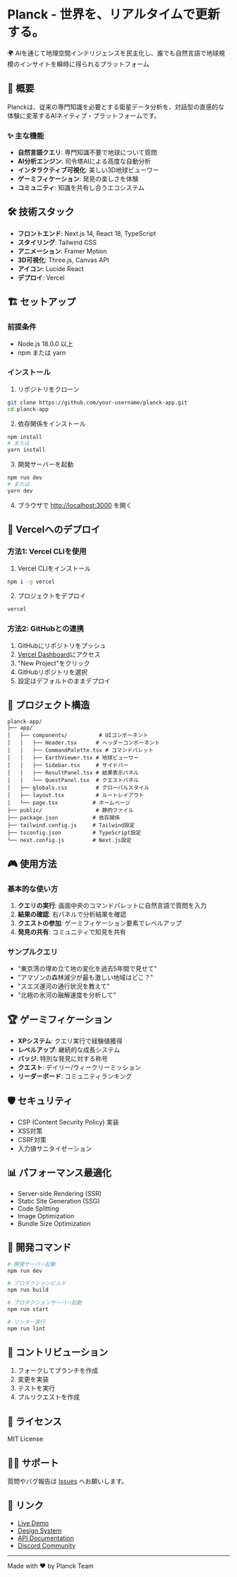 # Planck - 世界を、リアルタイムで更新する。

🌍 AIを通じて地理空間インテリジェンスを民主化し、誰でも自然言語で地球規模のインサイトを瞬時に得られるプラットフォーム

## 🚀 概要

Planckは、従来の専門知識を必要とする衛星データ分析を、対話型の直感的な体験に変革するAIネイティブ・プラットフォームです。

### ✨ 主な機能

- **自然言語クエリ**: 専門知識不要で地球について質問
- **AI分析エンジン**: 司令塔AIによる高度な自動分析
- **インタラクティブ可視化**: 美しい3D地球ビューワー
- **ゲーミフィケーション**: 発見の楽しさを体験
- **コミュニティ**: 知識を共有し合うエコシステム

## 🛠️ 技術スタック

- **フロントエンド**: Next.js 14, React 18, TypeScript
- **スタイリング**: Tailwind CSS
- **アニメーション**: Framer Motion
- **3D可視化**: Three.js, Canvas API
- **アイコン**: Lucide React
- **デプロイ**: Vercel

## 🏗️ セットアップ

### 前提条件

- Node.js 18.0.0 以上
- npm または yarn

### インストール

1. リポジトリをクローン
```bash
git clone https://github.com/your-username/planck-app.git
cd planck-app
```

2. 依存関係をインストール
```bash
npm install
# または
yarn install
```

3. 開発サーバーを起動
```bash
npm run dev
# または
yarn dev
```

4. ブラウザで [http://localhost:3000](http://localhost:3000) を開く

## 🚀 Vercelへのデプロイ

### 方法1: Vercel CLIを使用

1. Vercel CLIをインストール
```bash
npm i -g vercel
```

2. プロジェクトをデプロイ
```bash
vercel
```

### 方法2: GitHubとの連携

1. GitHubにリポジトリをプッシュ
2. [Vercel Dashboard](https://vercel.com/dashboard)にアクセス
3. "New Project"をクリック
4. GitHubリポジトリを選択
5. 設定はデフォルトのままデプロイ

## 📁 プロジェクト構造

```
planck-app/
├── app/
│   ├── components/          # UIコンポーネント
│   │   ├── Header.tsx      # ヘッダーコンポーネント
│   │   ├── CommandPalette.tsx # コマンドパレット
│   │   ├── EarthViewer.tsx # 地球ビューワー
│   │   ├── Sidebar.tsx     # サイドバー
│   │   ├── ResultPanel.tsx # 結果表示パネル
│   │   └── QuestPanel.tsx  # クエストパネル
│   ├── globals.css         # グローバルスタイル
│   ├── layout.tsx          # ルートレイアウト
│   └── page.tsx           # ホームページ
├── public/                 # 静的ファイル
├── package.json           # 依存関係
├── tailwind.config.js     # Tailwind設定
├── tsconfig.json          # TypeScript設定
└── next.config.js         # Next.js設定
```

## 🎮 使用方法

### 基本的な使い方

1. **クエリの実行**: 画面中央のコマンドパレットに自然言語で質問を入力
2. **結果の確認**: 右パネルで分析結果を確認
3. **クエストの参加**: ゲーミフィケーション要素でレベルアップ
4. **発見の共有**: コミュニティで知見を共有

### サンプルクエリ

- "東京湾の埋め立て地の変化を過去5年間で見せて"
- "アマゾンの森林減少が最も激しい地域はどこ？"
- "スエズ運河の通行状況を教えて"
- "北極の氷河の融解速度を分析して"

## 🏆 ゲーミフィケーション

- **XPシステム**: クエリ実行で経験値獲得
- **レベルアップ**: 継続的な成長システム
- **バッジ**: 特別な発見に対する称号
- **クエスト**: デイリー/ウィークリーミッション
- **リーダーボード**: コミュニティランキング

## 🛡️ セキュリティ

- CSP (Content Security Policy) 実装
- XSS対策
- CSRF対策
- 入力値サニタイゼーション

## 📊 パフォーマンス最適化

- Server-side Rendering (SSR)
- Static Site Generation (SSG)
- Code Splitting
- Image Optimization
- Bundle Size Optimization

## 🔧 開発コマンド

```bash
# 開発サーバー起動
npm run dev

# プロダクションビルド
npm run build

# プロダクションサーバー起動
npm run start

# リンター実行
npm run lint
```

## 🤝 コントリビューション

1. フォークしてブランチを作成
2. 変更を実装
3. テストを実行
4. プルリクエストを作成

## 📝 ライセンス

MIT License

## 🙋‍♂️ サポート

質問やバグ報告は [Issues](https://github.com/your-username/planck-app/issues) へお願いします。

## 🔗 リンク

- [Live Demo](https://planck-app.vercel.app)
- [Design System](https://planck-design.vercel.app)
- [API Documentation](https://docs.planck.com)
- [Discord Community](https://discord.gg/planck)

---

Made with ❤️ by Planck Team
